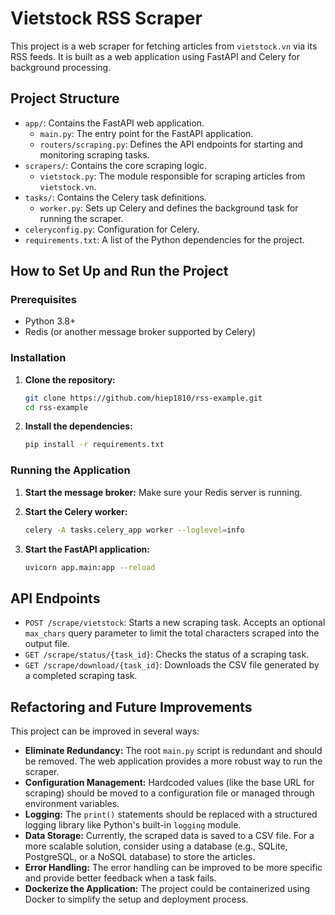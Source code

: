 # Vietstock RSS Scraper

This project is a web scraper for fetching articles from `vietstock.vn` via its RSS feeds. It is built as a web application using FastAPI and Celery for background processing.

## Project Structure

- `app/`: Contains the FastAPI web application.
  - `main.py`: The entry point for the FastAPI application.
  - `routers/scraping.py`: Defines the API endpoints for starting and monitoring scraping tasks.
- `scrapers/`: Contains the core scraping logic.
  - `vietstock.py`: The module responsible for scraping articles from `vietstock.vn`.
- `tasks/`: Contains the Celery task definitions.
  - `worker.py`: Sets up Celery and defines the background task for running the scraper.
- `celeryconfig.py`: Configuration for Celery.
- `requirements.txt`: A list of the Python dependencies for the project.

## How to Set Up and Run the Project

### Prerequisites

- Python 3.8+
- Redis (or another message broker supported by Celery)

### Installation

1. **Clone the repository:**
   ```bash
   git clone https://github.com/hiep1810/rss-example.git
   cd rss-example
   ```

2. **Install the dependencies:**
   ```bash
   pip install -r requirements.txt
   ```

### Running the Application

1. **Start the message broker:**
   Make sure your Redis server is running.

2. **Start the Celery worker:**
   ```bash
   celery -A tasks.celery_app worker --loglevel=info
   ```

3. **Start the FastAPI application:**
   ```bash
   uvicorn app.main:app --reload
   ```

## API Endpoints

- `POST /scrape/vietstock`: Starts a new scraping task. Accepts an optional `max_chars` query parameter to limit the total characters scraped into the output file.
- `GET /scrape/status/{task_id}`: Checks the status of a scraping task.
- `GET /scrape/download/{task_id}`: Downloads the CSV file generated by a completed scraping task.

## Refactoring and Future Improvements

This project can be improved in several ways:

- **Eliminate Redundancy:** The root `main.py` script is redundant and should be removed. The web application provides a more robust way to run the scraper.
- **Configuration Management:** Hardcoded values (like the base URL for scraping) should be moved to a configuration file or managed through environment variables.
- **Logging:** The `print()` statements should be replaced with a structured logging library like Python's built-in `logging` module.
- **Data Storage:** Currently, the scraped data is saved to a CSV file. For a more scalable solution, consider using a database (e.g., SQLite, PostgreSQL, or a NoSQL database) to store the articles.
- **Error Handling:** The error handling can be improved to be more specific and provide better feedback when a task fails.
- **Dockerize the Application:** The project could be containerized using Docker to simplify the setup and deployment process.
